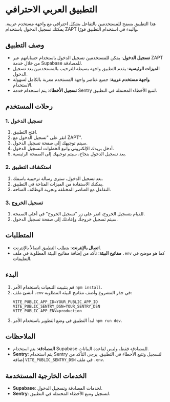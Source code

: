# التطبيق العربي الاحترافي

هذا التطبيق يسمح للمستخدمين بالتفاعل بشكل احترافي مع واجهة مستخدم عربية. يمكنك تسجيل الدخول باستخدام ZAPT والبدء في استخدام التطبيق فورًا.

## وصف التطبيق

- **تسجيل الدخول**: يمكن للمستخدمين تسجيل الدخول باستخدام حساباتهم عبر ZAPT من خلال خدمة Supabase للمصادقة.
- **الميزات الرئيسية**: يقدم التطبيق واجهة بسيطة للترحيب بالمستخدمين بعد تسجيل الدخول.
- **واجهة مستخدم عربية**: جميع عناصر واجهة المستخدم معربة بالكامل لسهولة الاستخدام.
- **تسجيل الأخطاء**: يتم استخدام خدمة Sentry لتتبع الأخطاء المحتملة في التطبيق.

## رحلات المستخدم

### 1. تسجيل الدخول

1. افتح التطبيق.
2. انقر على "تسجيل الدخول مع ZAPT".
3. سيتم توجيهك إلى صفحة تسجيل الدخول.
4. أدخل بريدك الإلكتروني واتبع الخطوات لتسجيل الدخول.
5. بعد تسجيل الدخول بنجاح، سيتم توجيهك إلى الصفحة الرئيسية.

### 2. استكشاف التطبيق

1. بعد تسجيل الدخول، سترى رسالة ترحيبية باسمك.
2. يمكنك الاستفادة من الميزات المتاحة في التطبيق.
3. التفاعل مع العناصر المختلفة وتجربة الوظائف المتاحة.

### 3. تسجيل الخروج

1. للقيام بتسجيل الخروج، انقر على زر "تسجيل الخروج" في أعلى الصفحة.
2. سيتم تسجيل خروجك وإعادتك إلى صفحة تسجيل الدخول.

## المتطلبات

- **اتصال بالإنترنت**: يتطلب التطبيق اتصالاً بالإنترنت.
- **مفاتيح البيئة**: تأكد من إضافة مفاتيح البيئة المطلوبة في ملف `.env` كما هو موضح في التعليمات.

## البدء

1. قم بتثبيت التبعيات باستخدام الأمر `npm install`.
2. أنشئ ملف `.env` في جذر المشروع وأضف مفاتيح البيئة المطلوبة:
   ```env
   VITE_PUBLIC_APP_ID=YOUR_PUBLIC_APP_ID
   VITE_PUBLIC_SENTRY_DSN=YOUR_SENTRY_DSN
   VITE_PUBLIC_APP_ENV=production
   ```
3. ابدأ التطبيق في وضع التطوير باستخدام الأمر `npm run dev`.

## الملاحظات

- **المصادقة**: يتم استخدام Supabase للمصادقة فقط، وليس لقاعدة البيانات.
- **Sentry**: يتم استخدام Sentry لتسجيل وتتبع الأخطاء في التطبيق. يرجى التأكد من إضافة `VITE_PUBLIC_SENTRY_DSN` في ملف `.env`.

## الخدمات الخارجية المستخدمة

- **Supabase**: لخدمات المصادقة وتسجيل الدخول.
- **Sentry**: لتسجيل وتتبع الأخطاء المحتملة في التطبيق.